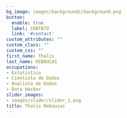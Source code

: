 ```yaml
---
bg_image: images/backgrounds/background.png
button:
  enable: true
  label: CONTATO
  link: '#contact'
custom_attributes: ""
custom_class: ""
custom_css: ""
first_name: Thalis
last_name: REBOUÇAS
occupations:
- Estatístico
- Cientista de Dados
- Analista de Dados
- Data Hacker
slider_images:
- images/slider/slider_1.png
title: Thalis Rebouças
---
```

